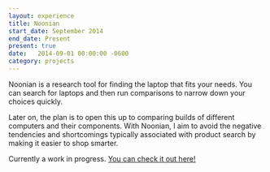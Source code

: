 ```yaml
---
layout: experience
title: Noonian
start_date: September 2014
end_date: Present
present: true
date:   2014-09-01 00:00:00 -0600
category: projects
---
```

Noonian is a research tool for finding the laptop that fits your needs. You can search for laptops and then run comparisons to narrow down your choices quickly.

Later on, the plan is to open this up to comparing builds of different computers and their components.
With Noonian, I aim to avoid the negative tendencies and shortcomings typically associated with product search by making it easier to shop smarter.

Currently a work in progress. [You can check it out here!](http://noonian.com/)
